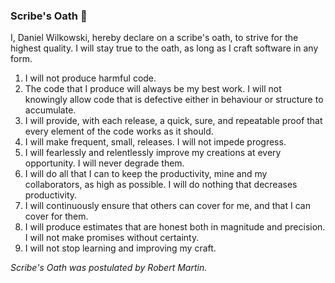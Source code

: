 ### Scribe's Oath 👋

I, Daniel Wilkowski, hereby declare on a scribe's oath, to strive for the highest quality. I will stay true to the oath, as long as I craft software in any form.

1. I will not produce harmful code.
2. The code that I produce will always be my best work. I will not knowingly allow code that is defective either in behaviour or structure to accumulate.
3. I will provide, with each release, a quick, sure, and repeatable proof that every element of the code works as it should.
4. I will make frequent, small, releases. I will not impede progress.
5. I will fearlessly and relentlessly improve my creations at every opportunity. I will never degrade them.
6. I will do all that I can to keep the productivity, mine and my collaborators, as high as possible.  I will do nothing that decreases productivity.
7. I will continuously ensure that others can cover for me, and that I can cover for them.
8. I will produce estimates that are honest both in magnitude and precision. I will not make promises without certainty.
9. I will not stop learning and improving my craft.

*Scribe's Oath was postulated by Robert Martin.*
